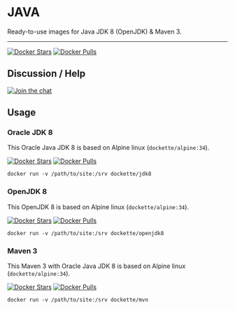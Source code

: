 # JAVA

Ready-to-use images for Java JDK 8 (OpenJDK) & Maven 3.

-----

[![Docker Stars](https://img.shields.io/docker/stars/dockette/java.svg?style=flat)](https://hub.docker.com/r/dockette/java/)
[![Docker Pulls](https://img.shields.io/docker/pulls/dockette/java.svg?style=flat)](https://hub.docker.com/r/dockette/java/)

## Discussion / Help

[![Join the chat](https://img.shields.io/gitter/room/dockette/dockette.svg?style=flat-square)](https://gitter.im/contributte/contributte?utm_source=badge&utm_medium=badge&utm_campaign=pr-badge&utm_content=badge)

## Usage

### Oracle JDK 8

This Oracle Java JDK 8 is based on Alpine linux (`dockette/alpine:34`).

[![Docker Stars](https://img.shields.io/docker/stars/dockette/jdk8.svg?style=flat)](https://hub.docker.com/r/dockette/jdk8/)
[![Docker Pulls](https://img.shields.io/docker/pulls/dockette/jdk8.svg?style=flat)](https://hub.docker.com/r/dockette/jdk8/)

```
docker run -v /path/to/site:/srv dockette/jdk8
```

### OpenJDK 8

This OpenJDK 8 is based on Alpine linux (`dockette/alpine:34`).

[![Docker Stars](https://img.shields.io/docker/stars/dockette/openjdk8.svg?style=flat)](https://hub.docker.com/r/dockette/openjdk8/)
[![Docker Pulls](https://img.shields.io/docker/pulls/dockette/openjdk8.svg?style=flat)](https://hub.docker.com/r/dockette/openjdk8/)

```
docker run -v /path/to/site:/srv dockette/openjdk8
```

### Maven 3 

This Maven 3 with Oracle Java JDK 8 is based on Alpine linux (`dockette/alpine:34`).

[![Docker Stars](https://img.shields.io/docker/stars/dockette/mvn.svg?style=flat)](https://hub.docker.com/r/dockette/mvn/)
[![Docker Pulls](https://img.shields.io/docker/pulls/dockette/mvn.svg?style=flat)](https://hub.docker.com/r/dockette/mvn/)

```
docker run -v /path/to/site:/srv dockette/mvn
```
